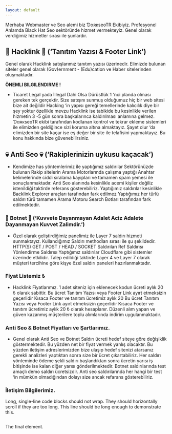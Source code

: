 ```yaml
---
layout: default
---
```


Merhaba Webmaster ve Seo alemi biz ƊαʀĸѕeoTR Ekibiyiz. Profesyonel Anlamda Black Hat Seo sektöründe hizmet vermekteyiz. Genel olarak verdiğimiz hizmetler sırası ile şunlardır.

## 🚀 Hacklink 🚀 (‘Tanıtım Yazısı & Footer Link’)
Genel olarak Hacklink satışlarımız tanıtım yazısı üzerinedir. Elimizde bulunan siteler genel olarak (Gov)ernment - (Edu)cation ve Haber sitelerinden oluşmaktadır.

**ÖNEMLI BILGILENDIRME !**
 - Ticaret Legal yada İllegal Dahi Olsa Dürüstlük 1 ‘nci planda olması gereken tek gerçektir. Size satışını sunmuş olduğumuz hiç bir web sitesi bize ait değildir Hacking ‘in yapısı gereği temellerinde kalıcılık diye bir şey yoktur özellikle mevzu Hacklink ise tabikide bu kesinlikle verilen hizmetin 3 -5 gün sonra başkalarınca kaldırılması anlamına gelmez. ƊαʀĸѕeoTR ekibi tarafından kodlanan kontrol ve tekrar ekleme sistemleri ile elimizden geldiğince sizi koruma altına almaktayız. Şayet olur ‘da elimizden bir site kaçar ise eş değer bir site ile telafisini yapmaktayız. Bu konu hakkında bize güvenebilirsiniz.

## 💀 Anti Seo 💀 (‘Rakiplerinizin uykusu kaçacak’)
 - Kendimize has yöntemlerimiz ile yaptığımız saldırılar Sektörünüzde bulunan Rakip sitelerin Arama Motorlarında çalışma yaptığı Anahtar kelimelerinde ciddi sıralama kayıpları ve tamamen spam yemesi ile sonuçlanmaktadır. Anti Seo alanında kesinlikle acemi kişiler değiliz istenildiği taktirde referans gösterebiliriz. Yaptığımız saldırılar kesinlikle Backlink Explorer araçları tarafından fark edilmez Yaptığımız her türlü saldırı türü tamamen Arama Motoru Search Botları tarafından fark edilmektedir.

### 🔫 Botnet 🔫 (‘Kuvvete Dayanmayan Adalet Aciz Adalete Dayanmayan Kuvvet Zalimdir.’) 
- Özel olarak geliştirdiğimiz panelimiz ile Layer 7 saldırı hizmeti sunmaktayız. Kullandığımız Saldırı methodları sırası ile şu şekildedir. HTTP(S) GET / POST / HEAD / SOCKET Saldırıları Ref Saldırısı Yönlendirme Saldırısı Yaptığımız saldırılar Cloudflare gibi sistemler üzerinde etkilidir. Talep edildiği taktirde Layer 4 ve Layer 7 olarak müşteri tercihine göre kişye özel saldırı paneleri hazırlanmaktadır.

### Fiyat Listemiz ₺
- Hacklink Fiyatlarımız. 1 adet siteniz için eklenecek kodun ücreti aylık 20 ₺ olarak sabittir. Bu ücret Tanıtım Yazısı veya Footer Link ayırt etmeksizin geçerlidir Kısaca Footer ve tanıtım ücretimiz aylık 20 Bu ücret Tanıtım Yazısı veya Footer Link ayırt etmeksizin geçerlidir Kısaca Footer ve tanıtım ücretimiz aylık 20 ₺ olarak hesaplanır. Düzenli alım yapan ve güven kazanmış müşterilere toplu alımlarında indirim uygulanmaktadır.

### Anti Seo & Botnet Fiyatları ve Şartlarımız.
- Genel olarak Anti Seo ve Botnet Saldırı ücreti hedef siteye göre değişiklik göstermektedir. Bu yüzden net bir fiyat vermek yanlış olacaktır. Bu yüzden iletişim adreslerimizden bize ulaşıp hedef sitenizi atarsanız gerekli analizleri yaptıktan sonra size bir ücret çıkartabiliriz. Her saldırı yönteminde ödeme şekli saldırı başlandıktan sonra ücretin yarısı iş bitişinde ise kalan diğer yarısı gönderilmektedir. Botnet saldırılarında test amaçlı demo saldırı ücretsizdir. Anti seo saldırılarında her hangi bir test ‘in mümkün olmadığından dolayı size ancak refarans gösterebiliriz.

### İletişim Bilgilerimiz.



Long, single-line code blocks should not wrap. They should horizontally scroll if they are too long. This line should be long enough to demonstrate this.
```

```
The final element.
```
